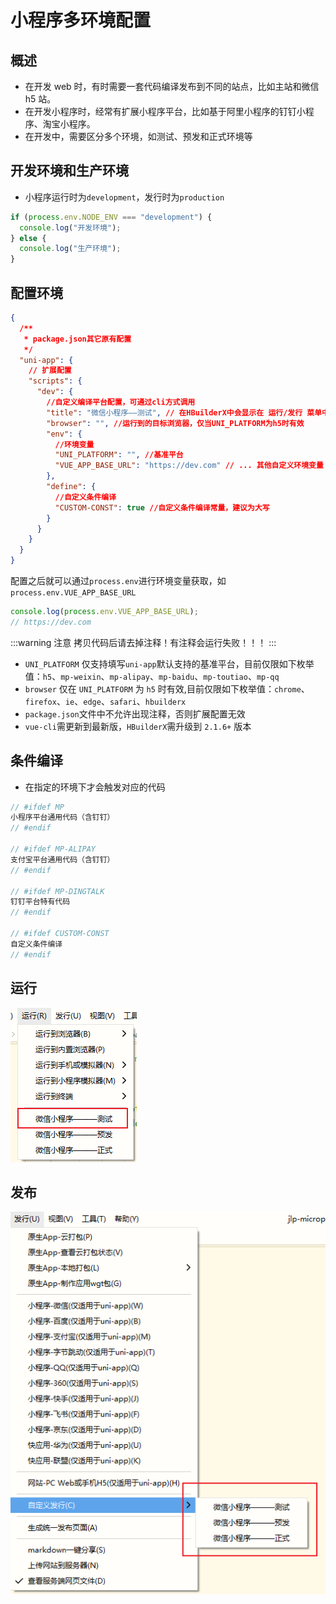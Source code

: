 # 小程序多环境配置

## 概述

- 在开发 web 时，有时需要一套代码编译发布到不同的站点，比如主站和微信 h5 站。
- 在开发小程序时，经常有扩展小程序平台，比如基于阿里小程序的钉钉小程序、淘宝小程序。
- 在开发中，需要区分多个环境，如测试、预发和正式环境等

## 开发环境和生产环境

- 小程序运行时为`development`，发行时为`production`

```js
if (process.env.NODE_ENV === "development") {
  console.log("开发环境");
} else {
  console.log("生产环境");
}
```

## 配置环境

```json
{
  /**
   * package.json其它原有配置
   */
  "uni-app": {
    // 扩展配置
    "scripts": {
      "dev": {
        //自定义编译平台配置，可通过cli方式调用
        "title": "微信小程序——测试", // 在HBuilderX中会显示在 运行/发行 菜单中
        "browser": "", //运行到的目标浏览器，仅当UNI_PLATFORM为h5时有效
        "env": {
          //环境变量
          "UNI_PLATFORM": "", //基准平台
          "VUE_APP_BASE_URL": "https://dev.com" // ... 其他自定义环境变量
        },
        "define": {
          //自定义条件编译
          "CUSTOM-CONST": true //自定义条件编译常量，建议为大写
        }
      }
    }
  }
}
```

配置之后就可以通过`process.env`进行环境变量获取，如`process.env.VUE_APP_BASE_URL`

```js
console.log(process.env.VUE_APP_BASE_URL);
// https://dev.com
```

:::warning 注意
拷贝代码后请去掉注释！有注释会运行失败！！！
:::

- `UNI_PLATFORM` 仅支持填写`uni-app`默认支持的基准平台，目前仅限如下枚举值：`h5`、`mp-weixin`、`mp-alipay`、`mp-baidu`、`mp-toutiao`、`mp-qq`
- `browser` 仅在 `UNI_PLATFORM` 为 `h5` 时有效,目前仅限如下枚举值：`chrome`、`firefox`、`ie`、`edge`、`safari`、`hbuilderx`
- `package.json`文件中不允许出现注释，否则扩展配置无效
- `vue-cli`需更新到最新版，`HBuilderX`需升级到 `2.1.6+` 版本

## 条件编译

- 在指定的环境下才会触发对应的代码

```js
// #ifdef MP
小程序平台通用代码（含钉钉）
// #endif

// #ifdef MP-ALIPAY
支付宝平台通用代码（含钉钉）
// #endif

// #ifdef MP-DINGTALK
钉钉平台特有代码
// #endif

// #ifdef CUSTOM-CONST
自定义条件编译
// #endif
```

## 运行

![图片](images/Snipaste_2023-06-06_15-36-04.png)

## 发布

![图片](images/Snipaste_2023-06-06_15-38-38.png)
